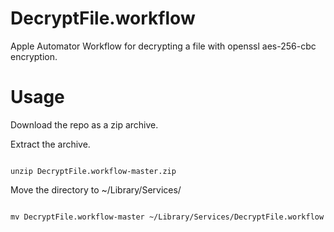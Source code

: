 DecryptFile.workflow
====================

Apple Automator Workflow for decrypting a file with openssl aes-256-cbc encryption.


Usage
=====
Download the repo as a zip archive.

Extract the archive.

<code>
unzip DecryptFile.workflow-master.zip
</code>

Move the directory to ~/Library/Services/

<code>
mv DecryptFile.workflow-master ~/Library/Services/DecryptFile.workflow
</code>
